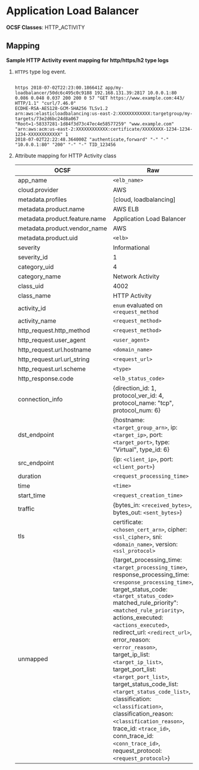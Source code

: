 # Application Load Balancer

**OCSF Classes**: HTTP_ACTIVITY

## Mapping

**Sample HTTP Activity event mapping for http/https/h2 type logs**

1. `HTTPS` type log event.

    ```
        
    https 2018-07-02T22:23:00.186641Z app/my-loadbalancer/50dc6c495c0c9188 192.168.131.39:2817 10.0.0.1:80
    0.086 0.048 0.037 200 200 0 57 "GET https://www.example.com:443/ HTTP/1.1" "curl/7.46.0"
    ECDHE-RSA-AES128-GCM-SHA256 TLSv1.2
    arn:aws:elasticloadbalancing:us-east-2:XXXXXXXXXXXX:targetgroup/my-targets/73e2d6bc24d8a067 
    "Root=1-58337281-1d84f3d73c47ec4e58577259" "www.example.com" 
    "arn:aws:acm:us-east-2:XXXXXXXXXXXX:certificate/XXXXXXXX-1234-1234-1234-XXXXXXXXXXXX" 1 
    2018-07-02T22:22:48.364000Z "authenticate,forward" "-" "-" "10.0.0.1:80" "200" "-" "-" TID_123456

    ```

2. Attribute mapping for HTTP Activity class

    |OCSF|Raw|
    |-|-|
    | app_name | `<elb_name>` |
    | cloud.provider | AWS |
    | metadata.profiles | [cloud, loadbalancing] |
    | metadata.product.name | AWS ELB |
    | metadata.product.feature.name | Application Load Balancer |
    | metadata.product.vendor_name | AWS |
    | metadata.product.uid | `<elb>` |
    | severity | Informational |
    | severity_id | 1 |
    | category_uid | 4 |
    | category_name | Network Activity |
    | class_uid | 4002 |
    | class_name | HTTP Activity |
    | activity_id | `enum` evaluated on `<request_method` |
    | activity_name | `<request_method>` |
    | http_request.http_method | `<request_method>` |
    | http_request.user_agent | `<user_agent>`|
    | http_request.url.hostname | `<domain_name>` |
    | http_request.url.url_string | `<request_url>` |
    | http_request.url.scheme | `<type>` |
    | http_response.code | `<elb_status_code>` |
    | connection_info | {direction_id: 1, protocol_ver_id: 4, protocol_name: "tcp", protocol_num: 6} |
    | dst_endpoint | {hostname: `<target_group_arn>`, ip: `<target_ip>`, port: `<target_port>`, type: "Virtual", type_id: 6} |
    | src_endpoint | {ip: `<client_ip>`, port: `<client_port>`} |
    | duration | `<request_processing_time>` |
    | time | `<time>` |
    | start_time | `<request_creation_time>` |
    | traffic | {bytes_in: `<received_bytes>`, bytes_out: `<sent_bytes>`} |
    | tls | certificate: `<chosen_cert_arn>`, cipher: `<ssl_cipher>`, sni: `<domain_name>`, version: `<ssl_protocol>` |
    | unmapped | {target_processing_time: `<target_processing_time>`, response_processing_time: `<response_processing_time>`, target_status_code: `<target_status_code>` matched_rule_priority": `<matched_rule_priority>`, actions_executed: `<actions_executed>`, redirect_url: `<redirect_url>`, error_reason: `<error_reason>`, target_ip_list: `<target_ip_list>`, target_port_list: `<target_port_list>`, target_status_code_list: `<target_status_code_list>`, classification: `<classification>`, classification_reason: `<classification_reason>`, trace_id: `<trace_id>`, conn_trace_id: `<conn_trace_id>`, request_protocol: `<request_protocol>`} |
